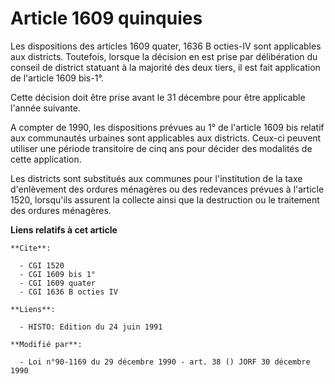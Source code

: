 # Article 1609 quinquies

Les dispositions des articles 1609 quater, 1636 B octies-IV sont applicables aux districts. Toutefois, lorsque la décision en
est prise par délibération du conseil de district statuant à la majorité des deux tiers, il est fait application de l'article
1609 bis-1°.

Cette décision doit être prise avant le 31 décembre pour être applicable l'année suivante.

A compter de 1990, les dispositions prévues au 1° de l'article 1609 bis relatif aux communautés urbaines sont applicables aux
districts. Ceux-ci peuvent utiliser une période transitoire de cinq ans pour décider des modalités de cette application.

Les districts sont substitués aux communes pour l'institution de la taxe d'enlèvement des ordures ménagères ou des redevances
prévues à l'article 1520, lorsqu'ils assurent la collecte ainsi que la destruction ou le traitement des ordures ménagères.

**Liens relatifs à cet article**

	**Cite**:

	  - CGI 1520
	  - CGI 1609 bis 1°
	  - CGI 1609 quater
	  - CGI 1636 B octies IV

	**Liens**:

	  - HISTO: Edition du 24 juin 1991

	**Modifié par**:

	  - Loi n°90-1169 du 29 décembre 1990 - art. 38 () JORF 30 décembre 1990
